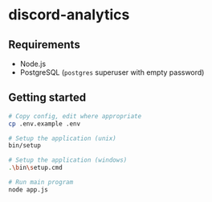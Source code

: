 # discord-analytics

## Requirements

 - Node.js
 - PostgreSQL (`postgres` superuser with empty password)

## Getting started

```bash
# Copy config, edit where appropriate
cp .env.example .env

# Setup the application (unix)
bin/setup

# Setup the application (windows)
.\bin\setup.cmd

# Run main program
node app.js
```